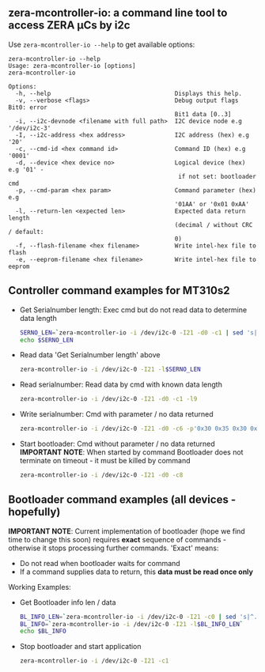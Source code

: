 zera-mcontroller-io: a command line tool to access ZERA µCs by i2c
-----------------------------------------------------------------------------------------------

Use `zera-mcontroller-io --help` to get available options:
```
zera-mcontroller-io --help
Usage: zera-mcontroller-io [options]
zera-mcontroller-io

Options:
  -h, --help                                   Displays this help.
  -v, --verbose <flags>                        Debug output flags Bit0: error
                                               Bit1 data [0..3]
  -i, --i2c-devnode <filename with full path>  I2C device node e.g '/dev/i2c-3'
  -I, --i2c-address <hex address>              I2C address (hex) e.g '20'
  -c, --cmd-id <hex command id>                Command ID (hex) e.g '0001'
  -d, --device <hex device no>                 Logical device (hex) e.g '01' -
                                                if not set: bootloader cmd
  -p, --cmd-param <hex param>                  Command parameter (hex) e.g
                                               '01AA' or '0x01 0xAA'
  -l, --return-len <expected len>              Expected data return length
                                               (decimal / without CRC / default:
                                               0)
  -f, --flash-filename <hex filename>          Write intel-hex file to flash
  -e, --eeprom-filename <hex filename>         Write intel-hex file to eeprom
```


Controller command examples for MT310s2
-------------------------------------------------------------

* Get Serialnumber length: Exec cmd but do not read data to determine data length
  ```sh
  SERNO_LEN=`zera-mcontroller-io -i /dev/i2c-0 -I21 -d0 -c1 | sed 's|^.*can return data bytes: ||g'`
  echo $SERNO_LEN
  ```

* Read data 'Get Serialnumber length' above
  ```sh
  zera-mcontroller-io -i /dev/i2c-0 -I21 -l$SERNO_LEN
  ```

* Read serialnumber: Read data by cmd with known data length
  ```sh
  zera-mcontroller-io -i /dev/i2c-0 -I21 -d0 -c1 -l9
  ```

* Write serialnumber: Cmd with parameter / no data returned
  ```sh
  zera-mcontroller-io -i /dev/i2c-0 -I21 -d0 -c6 -p'0x30 0x35 0x30 0x30 0x35 0x39 0x34 0x37 0x39'
  ```

* Start bootloader: Cmd without parameter / no data returned
  __IMPORTANT NOTE__: When started by command Bootloader does not terminate  on timeout - it must be killed by command
  ```sh
  zera-mcontroller-io -i /dev/i2c-0 -I21 -d0 -c8
  ```


Bootloader command examples (all devices - hopefully)
-----------------------------------------------------
  __IMPORTANT NOTE__:
Current implementation of bootloader (hope we find time to change this soon) requires __exact__ sequence of commands -
otherwise it stops processing further commands. 'Exact' means:
* Do not read when bootloader waits for command
* If a command supplies data to return, this __data must be read once only__

Working Examples:
* Get Bootloader info len / data
  ```sh
  BL_INFO_LEN=`zera-mcontroller-io -i /dev/i2c-0 -I21 -c0 | sed 's|^.*can return data bytes: ||g'`
  BL_INFO=`zera-mcontroller-io -i /dev/i2c-0 -I21 -l$BL_INFO_LEN`
  echo $BL_INFO
  ```

* Stop bootloader and start application
  ```sh
  zera-mcontroller-io -i /dev/i2c-0 -I21 -c1

